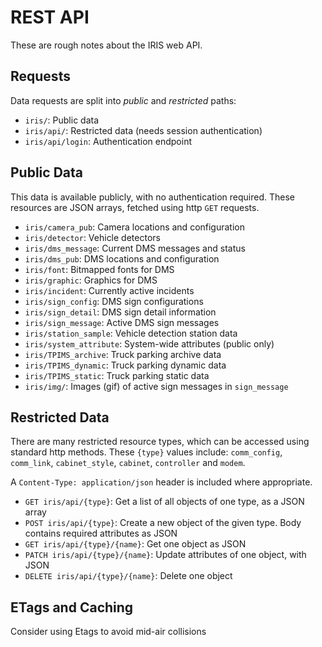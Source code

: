# REST API

These are rough notes about the IRIS web API.

## Requests

Data requests are split into *public* and *restricted* paths:

- `iris/`: Public data
- `iris/api/`: Restricted data (needs session authentication)
- `iris/api/login`: Authentication endpoint

## Public Data

This data is available publicly, with no authentication required.  These
resources are JSON arrays, fetched using http `GET` requests.

- `iris/camera_pub`: Camera locations and configuration
- `iris/detector`: Vehicle detectors
- `iris/dms_message`: Current DMS messages and status
- `iris/dms_pub`: DMS locations and configuration
- `iris/font`: Bitmapped fonts for DMS
- `iris/graphic`: Graphics for DMS
- `iris/incident`: Currently active incidents
- `iris/sign_config`: DMS sign configurations
- `iris/sign_detail`: DMS sign detail information
- `iris/sign_message`: Active DMS sign messages
- `iris/station_sample`: Vehicle detection station data
- `iris/system_attribute`: System-wide attributes (public only)
- `iris/TPIMS_archive`: Truck parking archive data
- `iris/TPIMS_dynamic`: Truck parking dynamic data
- `iris/TPIMS_static`: Truck parking static data
- `iris/img/`: Images (gif) of active sign messages in `sign_message`

## Restricted Data

There are many restricted resource types, which can be accessed using standard
http methods.  These `{type}` values include: `comm_config`, `comm_link`,
`cabinet_style`, `cabinet`, `controller` and `modem`.

A `Content-Type: application/json` header is included where appropriate.

- `GET iris/api/{type}`: Get a list of all objects of one type, as a JSON array
- `POST iris/api/{type}`: Create a new object of the given type.  Body contains
                          required attributes as JSON
- `GET iris/api/{type}/{name}`: Get one object as JSON
- `PATCH iris/api/{type}/{name}`: Update attributes of one object, with JSON
- `DELETE iris/api/{type}/{name}`: Delete one object

## ETags and Caching

Consider using Etags to avoid mid-air collisions
